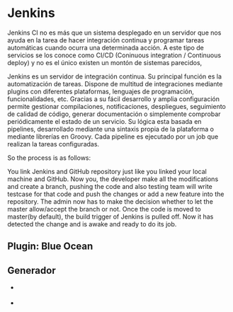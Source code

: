 # Jenkins
Jenkins CI no es más que un sistema desplegado en un servidor que nos ayuda en la tarea de hacer integración continua y programar tareas automáticas cuando ocurra una determinada acción. A este tipo de servicios se los conoce como CI/CD (Coninuous integration / Continuous deploy) y no es el único existen un montón de sistemas parecidos,

Jenkins es un servidor de integración continua. Su principal función es la automatización de tareas. Dispone de multitud de integraciones mediante plugins con diferentes plataformas, lenguajes de programación, funcionalidades, etc. Gracias a su fácil desarrollo y amplia configuración permite gestionar compilaciones, notificaciones, despliegues, seguimiento de calidad de código, generar documentación o simplemente comprobar periódicamente el estado de un servicio. Su lógica esta basada en pipelines, desarrollado mediante una sintaxis propia de la plataforma o mediante librerías en Groovy. Cada pipeline es ejecutado por un job que realizan la tareas configuradas.

So the process is as follows:

You link Jenkins and GitHub repository just like you linked your local machine and GitHub.
Now you, the developer make all the modifications and create a branch, pushing the code and also testing team will write testcase for that code and push the changes or add a new feature into the repository.
The admin now has to make the decision whether to let the master allow/accept the branch or not.
Once the code is moved to master(by default), the build trigger of Jenkins is pulled off. Now it has detected the change and is awake and ready to do its job.

## Plugin: Blue Ocean



## Generador
- [](https://crontab.guru/)

- [](https://codingpotions.com/jenkins-integracion-continua/)